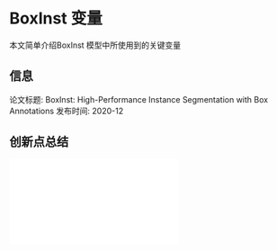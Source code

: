 # BoxInst 变量
本文简单介绍BoxInst 模型中所使用到的关键变量

## 信息
论文标题: BoxInst: High-Performance Instance Segmentation with Box Annotations
发布时间: 2020-12

## 创新点总结


<pre><embed type="image/svg+xml" src="../../../img/artical/boxinst_vars.svg" /></pre>